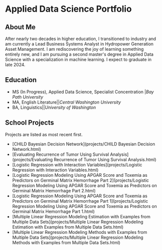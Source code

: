 # Applied Data Science Portfolio

## About Me

After nearly two decades in higher education, I transitioned to industry and am currently a Lead Business Systems Analyst in Hydropower Generation Asset Management. I am rediscovering the joy of learning something entirely new, and I am pursuing a second master's degree in Applied Data Science with a specialization in machine learning. I expect to graduate in late 2024.

## Education

+ MS (In Progress), Applied Data Science, Specialist Concentration |*Bay Path University*
+ MA, English Literature||*Central Washington University*
+ BA, Linguistics||*University of Washington*


## School Projects
Projects are listed as most recent first.

+ [CHILD Bayesian Decision Network](projects/CHILD Bayesian Decision Network.html)
+ [Evaluating Recurrence of Tumor Using Survival Analysis](projects/Evaluating Recurrence of Tumor Using Survival Analysis.html)
+ [Logistic Regression with Interaction Variables](projects/Logistic Regression with Interaction Variables.html)
+ [Logistic Regression Modeling Using APGAR Score and Toxemia as Predictors on Germinal Matrix Hemorrhage Part 2](projects/Logistic Regression Modeling Using APGAR Score and Toxemia as Predictors on Germinal Matrix Hemorrhage Part 2.html)
+ [Logistic Regression Modeling Using APGAR Score and Toxemia as Predictors on Germinal Matrix Hemorrhage Part 1](projects/Logistic Regression Modeling Using APGAR Score and Toxemia as Predictors on Germinal Matrix Hemorrhage Part 1.html)
+ [Multiple Linear Regression Modeling Estimation with Examples from Multiple Data Sets](projects/Multiple Linear Regression Modeling Estimation with Examples from Multiple Data Sets.html)
+ [Multiple Linear Regression Modeling Methods with Examples from Multiple Data Sets](projects/Multiple Linear Regression Modeling Methods with Examples from Multiple Data Sets.html)

